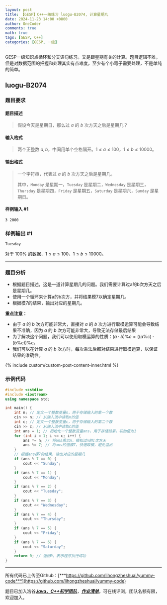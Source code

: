 ```yaml
---
layout: post
title: 【GESP】C++一级练习 luogu-B2074, 计算星期几
date: 2024-11-23 14:00 +0800
author: OneCoder
comments: true
math: true
tags: [GESP, C++]
categories: [GESP, 一级]
---
```

GESP一级知识点循环和分支语句练习。又是跟星期有关的计算。题目逻辑不难，但是对数据范围的把握和处理其实有点难度，至少有个小弯子需要处理，不是单纯的简单。

<!--more-->

## luogu-B2074

### 题目要求

#### 题目描述

>假设今天是星期日，那么过 $a$ 的 $b$ 次方天之后是星期几？

#### 输入格式

>两个正整数 $a, b$，中间用单个空格隔开。$1 \le a \le 100$，$1 \le b \le 10000$。

#### 输出格式

>一个字符串，代表过 $a$ 的 $b$ 次方天之后是星期几。
>
>其中，`Monday` 是星期一，`Tuesday` 是星期二，`Wednesday` 是星期三，`Thursday` 是星期四，`Friday` 是星期五，`Saturday` 是星期六，`Sunday` 是星期日。

#### 样例输入 #1

```console
3 2000
```

### 样例输出 #1

```console
Tuesday
```

对于 $100 \%$ 的数据，$1 \le a \le 100$，$1 \le b \le 10000$。

---

### 题目分析

- 根据题目描述，这是一道计算星期几的问题。我们需要计算过a的b次方天之后是星期几。
- 使用一个循环来计算a的b次方，并将结果模7以确定星期几。
- 根据模7的结果，输出对应的星期几。

**重点注意：**

- 由于 $a$ 的 $b$ 次方可能非常大，直接对 $a$ 的 $b$ 次方进行取模运算可能会导致结果不准确，因为 $a$ 的 $b$ 次方可能非常大，导致无法存储最后结果
- 为了解决这个问题，我们可以使用取模运算的性质：$(a \cdot b) \% c = ((a \% c) \cdot (b \% c)) \% c$。
- 我们可以在计算 $a$ 的 $b$ 次方时，每次乘法后都对结果进行取模运算，以保证结果的准确性。

{% include custom/custom-post-content-inner.html %}

### 示例代码

```cpp
#include <cstdio>
#include <iostream>
using namespace std;

int main() {
    int n; // 定义一个整数变量n，用于存储输入的第一个数
    cin >> n; // 从输入流中读取n的值
    int c; // 定义一个整数变量c，用于存储输入的第二个数
    cin >> c; // 从输入流中读取c的值
    int ans = 1; // 初始化一个整数变量ans，用于存储结果，初始值为1
    for (int i = 1; i <= c; i++) {
        ans *= n; // 将ans乘以n，模拟过n的c次方天
        ans %= 7; // 将ans的值模7，快速取模，避免溢出
    }
    // 根据ans模7的结果，输出对应的星期几
    if (ans % 7 == 0) {
        cout << "Sunday";
    }
    if (ans % 7 == 1) {
        cout << "Monday";
    }
    if (ans % 7 == 2) {
        cout << "Tuesday";
    }
    if (ans % 7 == 3) {
        cout << "Wednesday";
    }
    if (ans % 7 == 4) {
        cout << "Thursday";
    }
    if (ans % 7 == 5) {
        cout << "Friday";
    }
    if (ans % 7 == 6) {
        cout << "Saturday";
    }
    return 0; // 返回0，表示程序执行成功
}
```

---

所有代码已上传至Github：[***https://github.com/lihongzheshuai/yummy-code***](https://github.com/lihongzheshuai/yummy-code)

题目已加入洛谷[***Java、C++初学团队***](https://www.luogu.com.cn/team/92228)，[***作业清单***](https://www.luogu.com.cn/team/92228#homework)，可在线评测，团队名额有限，欢迎加入。
